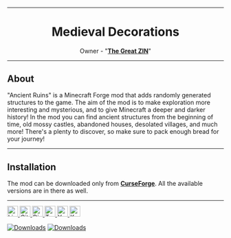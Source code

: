 <sup>
<hr>
</sup>
<div align="center">

# Medieval Decorations   

Owner - "[**The Great ZIN**](https://www.curseforge.com/members/the_great_zin/projects)"  
    
</div>

<sup>
<hr>
</sup>
  
## About
"Ancient Ruins" is a Minecraft Forge mod that adds randomly generated structures to the game. The aim of the mod is to make exploration more interesting and mysterious, and to give Minecraft a deeper and darker history! In the mod you can find ancient structures from the beginning of time, old mossy castles, abandoned houses, desolated villages, and much more! There's a plenty to discover, so make sure to pack enough bread for your journey!

<sup>
<hr>
</sup>

## Installation
The mod can be downloaded only from [**CurseForge**](https://www.curseforge.com/minecraft/mc-mods/ancient-ruins​). All the available versions are in there as well.

<sup>
<hr>
</sup>

<a href="https://github.com/TheGreatZin/Ancient-Ruins/blob/main/LICENSE.txt">
<img alt="License" src="https://img.shields.io/badge/license-LGPLv3-99994d?style=for-the-badge" height="25"
</a>

<a href="https://github.com/TheGreatZin/Ancient-Ruins/issues">
<img alt="GitHub issues" src="https://img.shields.io/github/issues/TheGreatZin/Ancient-Ruins?color=bb4444&style=for-the-badge" height="25">
</a>

<a href="https://discord.gg/JZjvnhCbsG">
<img alt="Discord" src="https://img.shields.io/discord/991653013301243935?color=5b4025&label=%20&logo=Discord&logoColor=cda67e&style=for-the-badge" height="25">
</a>

<a href="https://twitter.com/The_Great_ZIN">
<img alt="Twitter" src="https://img.shields.io/badge/Twitter-00ccff?color=5b4025&style=for-the-badge&logo=twitter&logoColor=cda67e" height="25">
</a>

<a href="https://www.youtube.com/channel/UCH5jS1COXwctDX72og2wt_g">
<img alt="YouTube" src="https://img.shields.io/badge/YouTube-B8121D?color=5b4025&style=for-the-badge&logo=youtube&logoColor=cda67e" height="25">
</a>

<a href="https://ko-fi.com/thegreatzin/tiers">
<img alt="Ko-fi" src="https://img.shields.io/badge/Ko--fi-F16061?color=5b4025&style=for-the-badge&logo=ko-fi&logoColor=cda67e" height="25">
</a>
    
[![Downloads](http://cf.way2muchnoise.eu/full_695509_downloads.svg?badge_style=for_the_badge)](https://www.curseforge.com/minecraft/mc-mods/ancient-ruins​)
[![Downloads](http://cf.way2muchnoise.eu/versions/695509.svg?badge_style=for_the_badge)](https://www.curseforge.com/minecraft/mc-mods/ancient-ruins​/files)

